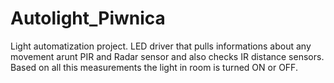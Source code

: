 # Autolight_Piwnica
Light automatization project. LED driver that pulls informations about any movement arunt PIR and Radar sensor and also checks IR distance sensors. Based on all this measurements the light in room is turned ON or OFF.
